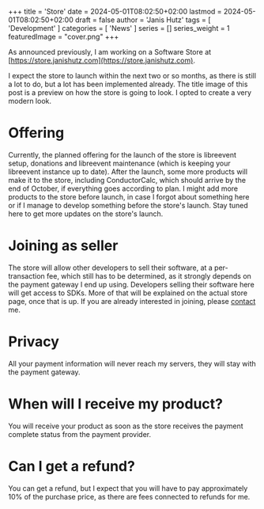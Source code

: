 +++
title = 'Store'
date = 2024-05-01T08:02:50+02:00
lastmod = 2024-05-01T08:02:50+02:00
draft = false
author = 'Janis Hutz'
tags = [ 'Development' ]
categories = [ 'News' ]
series = []
series_weight = 1
featuredImage = "cover.png"
+++


As announced previously, I am working on a Software Store at [https://store.janishutz.com](https://store.janishutz.com).

I expect the store to launch within the next two or so months, as there is still a lot to do, but a lot has been implemented already. The title image of this post is a preview on how the store is going to look. I opted to create a very modern look. 


# Offering
Currently, the planned offering for the launch of the store is libreevent setup, donations and libreevent maintenance (which is keeping your libreevent instance up to date). After the launch, some more products will make it to the store, including ConductorCalc, which should arrive by the end of October, if everything goes according to plan. I might add more products to the store before launch, in case I forgot about something here or if I manage to develop something before the store's launch. Stay tuned here to get more updates on the store's launch.


# Joining as seller
The store will allow other developers to sell their software, at a per-transaction fee, which still has to be determined, as it strongly depends on the payment gateway I end up using. Developers selling their software here will get access to SDKs. More of that will be explained on the actual store page, once that is up. If you are already interested in joining, please [contact](https://janishutz.com/support/contact) me. 


# Privacy
All your payment information will never reach my servers, they will stay with the payment gateway. 


# When will I receive my product?
You will receive your product as soon as the store receives the payment complete status from the payment provider.


# Can I get a refund?
You can get a refund, but I expect that you will have to pay approximately 10% of the purchase price, as there are fees connected to refunds for me.